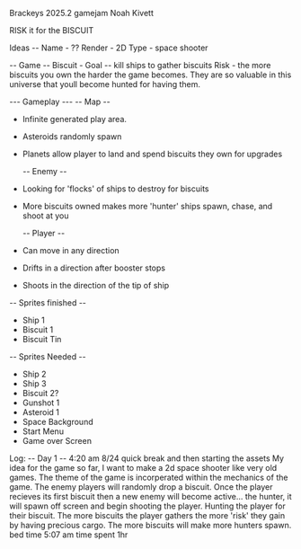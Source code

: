Brackeys 2025.2 gamejam
Noah Kivett

RISK it for the BISCUIT

Ideas
-- Name - ??
Render - 2D
Type - space shooter

-- Game --
Biscuit - Goal -- kill ships to gather biscuits
Risk - the more biscuits you own the harder the game becomes.
They are so valuable in this universe that youll become hunted for having them.

--- Gameplay ---
-- Map --

- Infinite generated play area.
- Asteroids randomly spawn
- Planets allow player to land and spend biscuits they own for upgrades

  -- Enemy --

- Looking for 'flocks' of ships to destroy for biscuits
- More biscuits owned makes more 'hunter' ships spawn, chase, and shoot at you

  -- Player --

- Can move in any direction
- Drifts in a direction after booster stops
- Shoots in the direction of the tip of ship

-- Sprites finished --

- Ship 1
- Biscuit 1
- Biscuit Tin

-- Sprites Needed --

- Ship 2
- Ship 3
- Biscuit 2?
- Gunshot 1
- Asteroid 1
- Space Background
- Start Menu
- Game over Screen

Log:
-- Day 1 --
4:20 am 8/24 quick break and then starting the assets
My idea for the game so far, I want to make a 2d space shooter like very old games. The theme of the game is incorperated within the mechanics of the game. The enemy players will randomly drop a biscuit. Once the player recieves its first biscuit then a new enemy will become active... the hunter, it will spawn off screen and begin shooting the player. Hunting the player for their biscuit. The more biscuits the player gathers the more 'risk' they gain by having precious cargo. The more biscuits will make more hunters spawn.
bed time 5:07 am time spent 1hr
